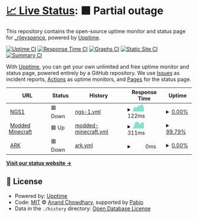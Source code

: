# [📈 Live Status](https://status.nimrd.net): <!--live status--> **🟧 Partial outage**

This repository contains the open-source uptime monitor and status page for [\_rileyspence](https://status.nimrd.net), powered by [Upptime](https://github.com/upptime/upptime).

[![Uptime CI](https://github.com/rileyspence/uptime/workflows/Uptime%20CI/badge.svg)](https://github.com/rileyspence/uptime/actions?query=workflow%3A%22Uptime+CI%22)
[![Response Time CI](https://github.com/rileyspence/uptime/workflows/Response%20Time%20CI/badge.svg)](https://github.com/rileyspence/uptime/actions?query=workflow%3A%22Response+Time+CI%22)
[![Graphs CI](https://github.com/rileyspence/uptime/workflows/Graphs%20CI/badge.svg)](https://github.com/rileyspence/uptime/actions?query=workflow%3A%22Graphs+CI%22)
[![Static Site CI](https://github.com/rileyspence/uptime/workflows/Static%20Site%20CI/badge.svg)](https://github.com/rileyspence/uptime/actions?query=workflow%3A%22Static+Site+CI%22)
[![Summary CI](https://github.com/rileyspence/uptime/workflows/Summary%20CI/badge.svg)](https://github.com/rileyspence/uptime/actions?query=workflow%3A%22Summary+CI%22)

With [Upptime](https://upptime.js.org), you can get your own unlimited and free uptime monitor and status page, powered entirely by a GitHub repository. We use [Issues](https://github.com/rileyspence/uptime/issues) as incident reports, [Actions](https://github.com/rileyspence/uptime/actions) as uptime monitors, and [Pages](https://status.nimrd.net) for the status page.

<!--start: status pages-->
<!-- This summary is generated by Upptime (https://github.com/upptime/upptime) -->
<!-- Do not edit this manually, your changes will be overwritten -->
<!-- prettier-ignore -->
| URL | Status | History | Response Time | Uptime |
| --- | ------ | ------- | ------------- | ------ |
| <img alt="" src="https://icons.duckduckgo.com/ip3/ngs1m.nimrdinfrastructure.net.ico" height="13"> [NGS1](https://ngs1m.nimrdinfrastructure.net) | 🟥 Down | [ngs-1.yml](https://github.com/rileyspence/uptime/commits/HEAD/history/ngs-1.yml) | <details><summary><img alt="Response time graph" src="./graphs/ngs-1/response-time-week.png" height="20"> 122ms</summary><br><a href="https://status.nimrd.net/history/ngs-1"><img alt="Response time 190" src="https://img.shields.io/endpoint?url=https%3A%2F%2Fraw.githubusercontent.com%2Frileyspence%2Fuptime%2FHEAD%2Fapi%2Fngs-1%2Fresponse-time.json"></a><br><a href="https://status.nimrd.net/history/ngs-1"><img alt="24-hour response time 144" src="https://img.shields.io/endpoint?url=https%3A%2F%2Fraw.githubusercontent.com%2Frileyspence%2Fuptime%2FHEAD%2Fapi%2Fngs-1%2Fresponse-time-day.json"></a><br><a href="https://status.nimrd.net/history/ngs-1"><img alt="7-day response time 122" src="https://img.shields.io/endpoint?url=https%3A%2F%2Fraw.githubusercontent.com%2Frileyspence%2Fuptime%2FHEAD%2Fapi%2Fngs-1%2Fresponse-time-week.json"></a><br><a href="https://status.nimrd.net/history/ngs-1"><img alt="30-day response time 190" src="https://img.shields.io/endpoint?url=https%3A%2F%2Fraw.githubusercontent.com%2Frileyspence%2Fuptime%2FHEAD%2Fapi%2Fngs-1%2Fresponse-time-month.json"></a><br><a href="https://status.nimrd.net/history/ngs-1"><img alt="1-year response time 190" src="https://img.shields.io/endpoint?url=https%3A%2F%2Fraw.githubusercontent.com%2Frileyspence%2Fuptime%2FHEAD%2Fapi%2Fngs-1%2Fresponse-time-year.json"></a></details> | <details><summary><a href="https://status.nimrd.net/history/ngs-1">0.00%</a></summary><a href="https://status.nimrd.net/history/ngs-1"><img alt="All-time uptime 38.76%" src="https://img.shields.io/endpoint?url=https%3A%2F%2Fraw.githubusercontent.com%2Frileyspence%2Fuptime%2FHEAD%2Fapi%2Fngs-1%2Fuptime.json"></a><br><a href="https://status.nimrd.net/history/ngs-1"><img alt="24-hour uptime 0.00%" src="https://img.shields.io/endpoint?url=https%3A%2F%2Fraw.githubusercontent.com%2Frileyspence%2Fuptime%2FHEAD%2Fapi%2Fngs-1%2Fuptime-day.json"></a><br><a href="https://status.nimrd.net/history/ngs-1"><img alt="7-day uptime 0.00%" src="https://img.shields.io/endpoint?url=https%3A%2F%2Fraw.githubusercontent.com%2Frileyspence%2Fuptime%2FHEAD%2Fapi%2Fngs-1%2Fuptime-week.json"></a><br><a href="https://status.nimrd.net/history/ngs-1"><img alt="30-day uptime 38.76%" src="https://img.shields.io/endpoint?url=https%3A%2F%2Fraw.githubusercontent.com%2Frileyspence%2Fuptime%2FHEAD%2Fapi%2Fngs-1%2Fuptime-month.json"></a><br><a href="https://status.nimrd.net/history/ngs-1"><img alt="1-year uptime 38.76%" src="https://img.shields.io/endpoint?url=https%3A%2F%2Fraw.githubusercontent.com%2Frileyspence%2Fuptime%2FHEAD%2Fapi%2Fngs-1%2Fuptime-year.json"></a></details>
| <img alt="" src="https://icons.duckduckgo.com/ip3/modded-map.nimrd.net.ico" height="13"> [Modded Minecraft](https://modded-map.nimrd.net) | 🟩 Up | [modded-minecraft.yml](https://github.com/rileyspence/uptime/commits/HEAD/history/modded-minecraft.yml) | <details><summary><img alt="Response time graph" src="./graphs/modded-minecraft/response-time-week.png" height="20"> 311ms</summary><br><a href="https://status.nimrd.net/history/modded-minecraft"><img alt="Response time 280" src="https://img.shields.io/endpoint?url=https%3A%2F%2Fraw.githubusercontent.com%2Frileyspence%2Fuptime%2FHEAD%2Fapi%2Fmodded-minecraft%2Fresponse-time.json"></a><br><a href="https://status.nimrd.net/history/modded-minecraft"><img alt="24-hour response time 311" src="https://img.shields.io/endpoint?url=https%3A%2F%2Fraw.githubusercontent.com%2Frileyspence%2Fuptime%2FHEAD%2Fapi%2Fmodded-minecraft%2Fresponse-time-day.json"></a><br><a href="https://status.nimrd.net/history/modded-minecraft"><img alt="7-day response time 311" src="https://img.shields.io/endpoint?url=https%3A%2F%2Fraw.githubusercontent.com%2Frileyspence%2Fuptime%2FHEAD%2Fapi%2Fmodded-minecraft%2Fresponse-time-week.json"></a><br><a href="https://status.nimrd.net/history/modded-minecraft"><img alt="30-day response time 280" src="https://img.shields.io/endpoint?url=https%3A%2F%2Fraw.githubusercontent.com%2Frileyspence%2Fuptime%2FHEAD%2Fapi%2Fmodded-minecraft%2Fresponse-time-month.json"></a><br><a href="https://status.nimrd.net/history/modded-minecraft"><img alt="1-year response time 280" src="https://img.shields.io/endpoint?url=https%3A%2F%2Fraw.githubusercontent.com%2Frileyspence%2Fuptime%2FHEAD%2Fapi%2Fmodded-minecraft%2Fresponse-time-year.json"></a></details> | <details><summary><a href="https://status.nimrd.net/history/modded-minecraft">99.79%</a></summary><a href="https://status.nimrd.net/history/modded-minecraft"><img alt="All-time uptime 99.87%" src="https://img.shields.io/endpoint?url=https%3A%2F%2Fraw.githubusercontent.com%2Frileyspence%2Fuptime%2FHEAD%2Fapi%2Fmodded-minecraft%2Fuptime.json"></a><br><a href="https://status.nimrd.net/history/modded-minecraft"><img alt="24-hour uptime 100.00%" src="https://img.shields.io/endpoint?url=https%3A%2F%2Fraw.githubusercontent.com%2Frileyspence%2Fuptime%2FHEAD%2Fapi%2Fmodded-minecraft%2Fuptime-day.json"></a><br><a href="https://status.nimrd.net/history/modded-minecraft"><img alt="7-day uptime 99.79%" src="https://img.shields.io/endpoint?url=https%3A%2F%2Fraw.githubusercontent.com%2Frileyspence%2Fuptime%2FHEAD%2Fapi%2Fmodded-minecraft%2Fuptime-week.json"></a><br><a href="https://status.nimrd.net/history/modded-minecraft"><img alt="30-day uptime 99.87%" src="https://img.shields.io/endpoint?url=https%3A%2F%2Fraw.githubusercontent.com%2Frileyspence%2Fuptime%2FHEAD%2Fapi%2Fmodded-minecraft%2Fuptime-month.json"></a><br><a href="https://status.nimrd.net/history/modded-minecraft"><img alt="1-year uptime 99.87%" src="https://img.shields.io/endpoint?url=https%3A%2F%2Fraw.githubusercontent.com%2Frileyspence%2Fuptime%2FHEAD%2Fapi%2Fmodded-minecraft%2Fuptime-year.json"></a></details>
| <img alt="" src="https://icons.duckduckgo.com/ip3/null.ico" height="13"> [ARK](ark.nimrd.net) | 🟥 Down | [ark.yml](https://github.com/rileyspence/uptime/commits/HEAD/history/ark.yml) | <details><summary><img alt="Response time graph" src="./graphs/ark/response-time-week.png" height="20"> 0ms</summary><br><a href="https://status.nimrd.net/history/ark"><img alt="Response time 0" src="https://img.shields.io/endpoint?url=https%3A%2F%2Fraw.githubusercontent.com%2Frileyspence%2Fuptime%2FHEAD%2Fapi%2Fark%2Fresponse-time.json"></a><br><a href="https://status.nimrd.net/history/ark"><img alt="24-hour response time 0" src="https://img.shields.io/endpoint?url=https%3A%2F%2Fraw.githubusercontent.com%2Frileyspence%2Fuptime%2FHEAD%2Fapi%2Fark%2Fresponse-time-day.json"></a><br><a href="https://status.nimrd.net/history/ark"><img alt="7-day response time 0" src="https://img.shields.io/endpoint?url=https%3A%2F%2Fraw.githubusercontent.com%2Frileyspence%2Fuptime%2FHEAD%2Fapi%2Fark%2Fresponse-time-week.json"></a><br><a href="https://status.nimrd.net/history/ark"><img alt="30-day response time 0" src="https://img.shields.io/endpoint?url=https%3A%2F%2Fraw.githubusercontent.com%2Frileyspence%2Fuptime%2FHEAD%2Fapi%2Fark%2Fresponse-time-month.json"></a><br><a href="https://status.nimrd.net/history/ark"><img alt="1-year response time 0" src="https://img.shields.io/endpoint?url=https%3A%2F%2Fraw.githubusercontent.com%2Frileyspence%2Fuptime%2FHEAD%2Fapi%2Fark%2Fresponse-time-year.json"></a></details> | <details><summary><a href="https://status.nimrd.net/history/ark">0.00%</a></summary><a href="https://status.nimrd.net/history/ark"><img alt="All-time uptime 0.00%" src="https://img.shields.io/endpoint?url=https%3A%2F%2Fraw.githubusercontent.com%2Frileyspence%2Fuptime%2FHEAD%2Fapi%2Fark%2Fuptime.json"></a><br><a href="https://status.nimrd.net/history/ark"><img alt="24-hour uptime 0.00%" src="https://img.shields.io/endpoint?url=https%3A%2F%2Fraw.githubusercontent.com%2Frileyspence%2Fuptime%2FHEAD%2Fapi%2Fark%2Fuptime-day.json"></a><br><a href="https://status.nimrd.net/history/ark"><img alt="7-day uptime 0.00%" src="https://img.shields.io/endpoint?url=https%3A%2F%2Fraw.githubusercontent.com%2Frileyspence%2Fuptime%2FHEAD%2Fapi%2Fark%2Fuptime-week.json"></a><br><a href="https://status.nimrd.net/history/ark"><img alt="30-day uptime 0.00%" src="https://img.shields.io/endpoint?url=https%3A%2F%2Fraw.githubusercontent.com%2Frileyspence%2Fuptime%2FHEAD%2Fapi%2Fark%2Fuptime-month.json"></a><br><a href="https://status.nimrd.net/history/ark"><img alt="1-year uptime 0.00%" src="https://img.shields.io/endpoint?url=https%3A%2F%2Fraw.githubusercontent.com%2Frileyspence%2Fuptime%2FHEAD%2Fapi%2Fark%2Fuptime-year.json"></a></details>

<!--end: status pages-->

[**Visit our status website →**](https://status.nimrd.net)

## 📄 License

- Powered by: [Upptime](https://github.com/upptime/upptime)
- Code: [MIT](./LICENSE) © [Anand Chowdhary](https://anandchowdhary.com), supported by [Pabio](https://pabio.com)
- Data in the `./history` directory: [Open Database License](https://opendatacommons.org/licenses/odbl/1-0/)

